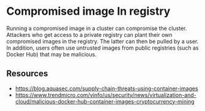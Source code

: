 # Compromised image In registry

Running a compromised image in a cluster can compromise the cluster. Attackers who get access to a private registry can plant their own compromised images in the registry. The latter can then be pulled by a user. In addition, users often use untrusted images from public registries (such as Docker Hub) that may be malicious.

## Resources

- <https://blog.aquasec.com/supply-chain-threats-using-container-images>
- <https://www.trendmicro.com/vinfo/us/security/news/virtualization-and-cloud/malicious-docker-hub-container-images-cryptocurrency-mining>
